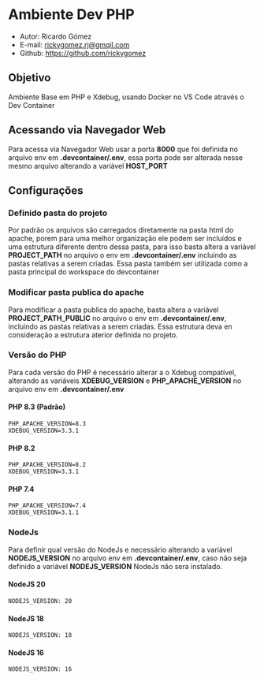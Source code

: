 # Ambiente Dev PHP

* Autor: Ricardo Gómez
* E-mail: rickygomez.rj@gmqil.com
* Github: https://github.com/rickygomez

## Objetivo

Ambiente Base em PHP e Xdebug, usando Docker no VS Code através o Dev Container

## Acessando via Navegador Web

Para acessa via Navegador Web usar a porta **8000** que foi definida no arquivo env em **.devcontainer/.env**, essa porta pode ser alterada nesse mesmo arquivo alterando a variável **HOST_PORT**

## Configurações

### Definido pasta do projeto

Por padrão os arquivos são carregados diretamente na pasta html do apache, porem para uma melhor organização ele podem ser incluídos e uma estrutura diferente dentro dessa pasta, para isso basta altera a variável **PROJECT_PATH** no arquivo o env em **.devcontainer/.env** incluindo as pastas relativas a serem criadas.
Essa pasta também ser utilizada como a pasta principal do workspace do devcontainer

### Modificar pasta publica do apache

Para modificar a pasta publica do apache, basta altera a variável **PROJECT_PATH_PUBLIC** no arquivo o env em **.devcontainer/.env**, incluindo as pastas relativas a serem criadas. Essa estrutura deva en consideração a estrutura aterior definida no projeto.

### Versão do PHP

Para cada versão do PHP é necessário alterar a o Xdebug compatível, alterando as variáveis  **XDEBUG_VERSION** e **PHP_APACHE_VERSION** no arquivo env em **.devcontainer/.env**

#### PHP 8.3 (Padrão)

```.env
PHP_APACHE_VERSION=8.3
XDEBUG_VERSION=3.3.1
```

#### PHP 8.2

```.env
PHP_APACHE_VERSION=8.2
XDEBUG_VERSION=3.3.1
```

#### PHP 7.4

```.env
PHP_APACHE_VERSION=7.4
XDEBUG_VERSION=3.1.1
```

### NodeJs

Para definir qual versão do NodeJs e necessário alterando a variável **NODEJS_VERSION** no arquivo env em **.devcontainer/.env**, caso não seja definido a variável **NODEJS_VERSION** NodeJs não sera instalado.

#### NodeJS 20

```.env
NODEJS_VERSION: 20
```

#### NodeJS 18

```.env
NODEJS_VERSION: 18
```

#### NodeJS 16

```.env
NODEJS_VERSION: 16
```